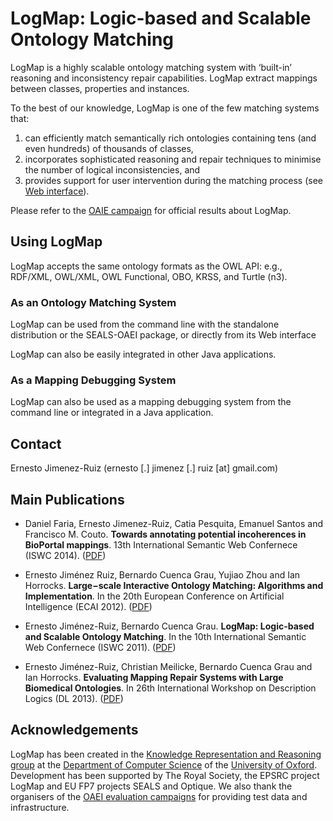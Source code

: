 # LogMap: Logic-based and Scalable Ontology Matching

LogMap is a highly scalable ontology matching system with ‘built-in’ reasoning and inconsistency repair capabilities. LogMap extract mappings between classes, properties and instances.

To the best of our knowledge, LogMap is one of the few matching systems that: 
1. can efficiently match semantically rich ontologies containing tens (and even hundreds) of thousands of classes, 
2. incorporates sophisticated reasoning and repair techniques to minimise the number of logical inconsistencies, and 
3. provides support for user intervention during the matching process (see [Web interface](http://csu6325.cs.ox.ac.uk/)). 

Please refer to the [OAIE campaign](http://oaei.ontologymatching.org/) for official results about LogMap.



## Using LogMap

LogMap accepts the same ontology formats as the OWL API: e.g., RDF/XML, OWL/XML, OWL Functional, OBO, KRSS, and Turtle (n3).

### As an Ontology Matching System

LogMap can be used from the command line with the standalone distribution or the SEALS-OAEI package, or directly from its Web interface

LogMap can also be easily integrated in other Java applications.

### As a Mapping Debugging System

LogMap can also be used as a mapping debugging system from the command line or integrated in a Java application.


## Contact
Ernesto Jimenez-Ruiz (ernesto [.] jimenez [.] ruiz [at] gmail.com)


## Main Publications

- Daniel Faria, Ernesto Jimenez-Ruiz, Catia Pesquita, Emanuel Santos and Francisco M. Couto. **Towards annotating potential incoherences in BioPortal mappings**. 13th International Semantic Web Confernece (ISWC 2014). ([PDF]())

- Ernesto Jiménez Ruiz‚ Bernardo Cuenca Grau‚ Yujiao Zhou and Ian Horrocks. **Large−scale Interactive Ontology Matching: Algorithms and Implementation**. In the 20th European Conference on Artificial Intelligence (ECAI 2012). ([PDF]())

- Ernesto Jiménez-Ruiz, Bernardo Cuenca Grau. **LogMap: Logic-based and Scalable Ontology Matching**. In the 10th International Semantic Web Confernece (ISWC 2011). ([PDF]())

- Ernesto Jiménez-Ruiz, Christian Meilicke, Bernardo Cuenca Grau and Ian Horrocks. **Evaluating Mapping Repair Systems with Large Biomedical Ontologies**. In 26th International Workshop on Description Logics (DL 2013). ([PDF]())


## Acknowledgements

LogMap has been created in the [Knowledge Representation and Reasoning group](http://www.cs.ox.ac.uk/isg/krr/) at the [Department of Computer Science](http://www.cs.ox.ac.uk/) of the [University of Oxford](http://www.ox.ac.uk/). 
Development has been supported by The Royal Society, the EPSRC project LogMap and EU FP7 projects SEALS and Optique.
We also thank the organisers of the [OAEI evaluation campaigns](http://oaei.ontologymatching.org/) for providing test data and infrastructure.

